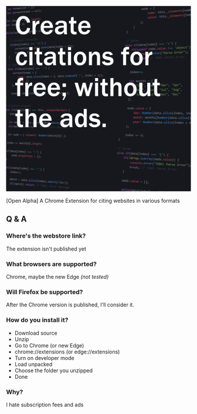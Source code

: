 <img width="512" src="/Cite!.png" alt="Create citations for free; without the ads.">

[Open Alpha] A Chrome Extension for citing websites in various formats

## Q & A

### Where's the webstore link?
The extension isn't published yet

### What browsers are supported?
Chrome, maybe the new Edge *(not tested)*

### Will Firefox be supported?
After the Chrome version is published, I'll consider it.

### How do you install it?
- Download source
- Unzip
- Go to Chrome (or new Edge)
- chrome://extensions (or edge://extensions)
- Turn on developer mode
- Load unpacked
- Choose the folder you unzipped
- Done

### Why?
I hate subscription fees and ads

